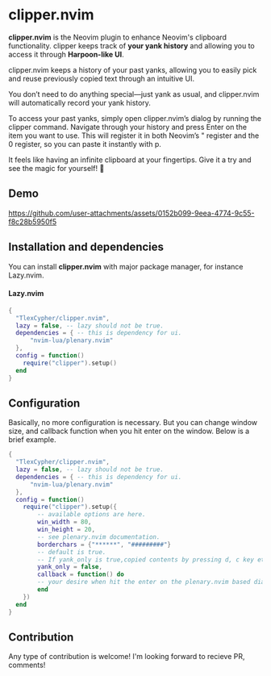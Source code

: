 # clipper.nvim
**clipper.nvim** is the Neovim plugin to enhance Neovim's clipboard functionality.
clipper keeps track of **your yank history** and allowing you to access it through **Harpoon-like UI**.

clipper.nvim keeps a history of your past yanks, allowing you to easily pick and reuse previously copied text through an intuitive UI.

You don’t need to do anything special—just yank as usual, and clipper.nvim will automatically record your yank history.

To access your past yanks, simply open clipper.nvim’s dialog by running the clipper command. 
Navigate through your history and press Enter on the item you want to use. This will register it in both Neovim’s " register and the 0 register, so you can paste it instantly with p.

It feels like having an infinite clipboard at your fingertips. Give it a try and see the magic for yourself! 🚀



## Demo

https://github.com/user-attachments/assets/0152b099-9eea-4774-9c55-f8c28b5950f5



## Installation and dependencies
You can install **clipper.nvim** with major package manager, for instance Lazy.nvim.
#### Lazy.nvim ####
```lua
{
  "TlexCypher/clipper.nvim",
  lazy = false, -- lazy should not be true.
  dependencies = { -- this is dependency for ui.
      "nvim-lua/plenary.nvim"
  },
  config = function()
    require("clipper").setup()
  end
}

```
## Configuration
Basically, no more configuration is necessary.
But you can change window size, and callback function when you hit enter on the window.
Below is a brief example.

```lua
{
  "TlexCypher/clipper.nvim",
  lazy = false, -- lazy should not be true.
  dependencies = { -- this is dependency for ui.
      "nvim-lua/plenary.nvim"
  },
  config = function()
    require("clipper").setup({
        -- available options are here.
        win_width = 80,
        win_height = 20,
        -- see plenary.nvim documentation.
        borderchars = {"******", "#########"}
        -- default is true.
        -- If yank_only is true,copied contents by pressing d, c key etc are not registered.
        yank_only = false, 
        callback = function() do
        -- your desire when hit the enter on the plenary.nvim based dialog.
        end
    })
  end
}
```

## Contribution
Any type of contribution is welcome!
I'm looking forward to recieve PR, comments!

